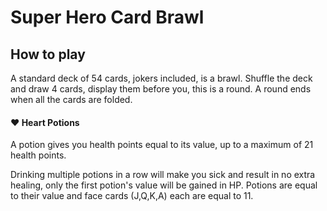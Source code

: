 # Super Hero Card Brawl

## How to play

A standard deck of 54 cards, jokers included, is a brawl. Shuffle the deck and draw 4 cards, display them before you, this is a round. A round ends when all the cards are folded.

#### ♥︎ Heart Potions

A potion gives you health points equal to its value, up to a maximum of 21 health points.

Drinking multiple potions in a row will make you sick and result in no extra healing, only the first potion's value will be gained in HP. Potions are equal to their value and face cards (J,Q,K,A) each are equal to 11.
